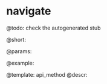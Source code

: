 navigate
=============


@todo:
	check the autogenerated stub

@short:
	

@params:





@example:

@template:	api_method
@descr:

